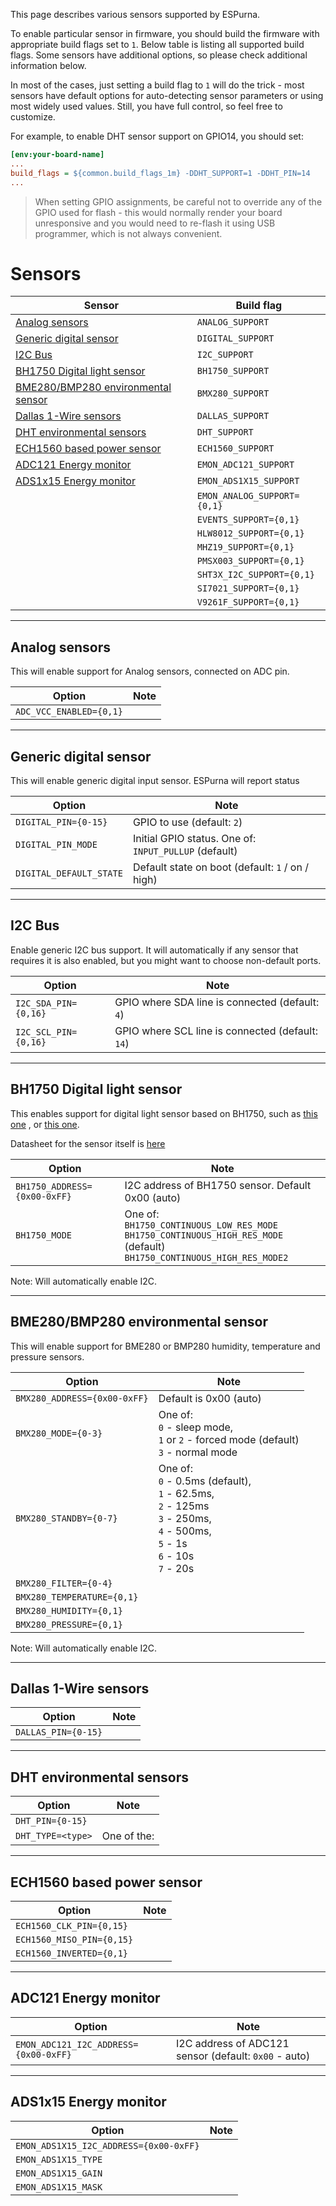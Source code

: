 This page describes various sensors supported by ESPurna. 

To enable particular sensor in firmware, you should build the firmware with appropriate build flags set to `1`. Below table is listing all supported build flags. Some sensors have additional options, so please check additional information below.

In most of the cases, just setting a build flag to `1` will do the trick - most sensors have default options for auto-detecting sensor parameters or using most widely used values. Still, you have full control, so feel free to customize.

For example, to enable DHT sensor support on GPIO14, you should set: 
```ini 
[env:your-board-name]
...
build_flags = ${common.build_flags_1m} -DDHT_SUPPORT=1 -DDHT_PIN=14
...
```

> When setting GPIO assignments, be careful not to override any of the GPIO used for flash - this would normally render your board unresponsive and you would need to re-flash it using USB programmer, which is not always convenient.

# Sensors

| Sensor | Build flag | 
|--- | --- |  
| [Analog sensors](#Analog-sensors) | `ANALOG_SUPPORT` | 
| [Generic digital sensor](#Generic-digital-sensor) | `DIGITAL_SUPPORT` |
| [I2C Bus](#I2C-Bus) | `I2C_SUPPORT` | 
| [BH1750 Digital light sensor](#BH1750-Digital-light-sensor) | `BH1750_SUPPORT` | 
| [BME280/BMP280 environmental sensor](#BME280/BMP280-environmental-sensor) | `BMX280_SUPPORT` | 
| [Dallas 1-Wire sensors](#Dallas-1-Wire-sensors) | `DALLAS_SUPPORT` | 
| [DHT environmental sensors](#DHT-environmental-sensors) | `DHT_SUPPORT` | 
| [ECH1560 based power sensor](#ECH1560-based-power-sensor)| `ECH1560_SUPPORT` | 
| [ADC121 Energy monitor](#ADC121-Energy-monitor) | `EMON_ADC121_SUPPORT` | 
| [ADS1x15 Energy monitor](#ADS1x15-Energy-monitor) | `EMON_ADS1X15_SUPPORT` | 
| | `EMON_ANALOG_SUPPORT={0,1}` || 
|| `EVENTS_SUPPORT={0,1}` | `EVENTS_PIN={0,15}` <br> `EVENTS_PIN_MODE` <br> `EVENTS_INTERRUPT_MODE` | |
|| `HLW8012_SUPPORT={0,1}` | `HLW8012_SEL_PIN={0,15}` <br> `HLW8012_CF1_PIN={0,15}` <Br> `HLW8012_CF_PIN={0,15}` <br> `HLW8012_SEL_CURRENT` <Br> `HLW8012_CURRENT_R` <br> `HLW8012_VOLTAGE_R_UP` <br> `HLW8012_VOLTAGE_R_DOWN` ||
|| `MHZ19_SUPPORT={0,1}` | `MHZ19_TX_PIN={0,15}` | |
|| `PMSX003_SUPPORT={0,1}` | `PMS_RX_PIN={0,15}` <br> `PMS_TX_PIN={0,15}` ||
|| `SHT3X_I2C_SUPPORT={0,1}` | `SHT3X_I2C_ADDRESS` || 
|| `SI7021_SUPPORT={0,1}` | `SI7021_ADDRESS` ||
|| `V9261F_SUPPORT={0,1}` | `V9261F_PIN={0,15}` <br> `V9261F_PIN_INVERSE` ||

---

## Analog sensors

This will enable support for Analog sensors, connected on ADC pin.

| Option | Note | 
| --- | --- | 
| `ADC_VCC_ENABLED={0,1}` | |

---

## Generic digital sensor

This will enable generic digital input sensor. ESPurna will report status

| Option | Note | 
| --- | --- | 
|  `DIGITAL_PIN={0-15}` | GPIO to use (default: `2`) |
| `DIGITAL_PIN_MODE` | Initial GPIO status. One of: <br> `INPUT_PULLUP` (default)|
| `DIGITAL_DEFAULT_STATE` | Default state on boot (default: `1` / on / high) | 

---


## I2C Bus

Enable generic I2C bus support. It will automatically if any sensor that requires it is also enabled, but you might want to choose non-default ports.

| Option | Note | 
| --- | --- | 
| `I2C_SDA_PIN={0,16}` | GPIO where SDA line is connected (default: `4`) |
| `I2C_SCL_PIN={0,16}` | GPIO where SCL line is connected (default: `14`) |

--- 

## BH1750 Digital light sensor

This enables support for digital light sensor based on BH1750, such as [this one](https://www.aliexpress.com/item/Free-shipping-GY-302-BH1750-BH1750FVI-Chip-Light-Intensity-Light-Module/1872367675.html) , or [this one](https://www.ebay.com/itm/BH1750FVI-Digital-Light-intensity-Sensor-Module-For-AVR-Arduino-3V-5V-power-new/400985344400).

Datasheet for the sensor itself is [here](http://www.elechouse.com/elechouse/images/product/Digital%20light%20Sensor/bh1750fvi-e.pdf)

| Option | Note | 
| --- | --- |
| `BH1750_ADDRESS={0x00-0xFF}` | I2C address of BH1750 sensor. Default 0x00 (auto) |
| `BH1750_MODE` | One of: <br> `BH1750_CONTINUOUS_LOW_RES_MODE` <br> `BH1750_CONTINUOUS_HIGH_RES_MODE` (default) <br> `BH1750_CONTINUOUS_HIGH_RES_MODE2`   |

Note: Will automatically enable I2C. 

---

## BME280/BMP280 environmental sensor

This will enable support for BME280 or BMP280 humidity, temperature and pressure sensors.

| Option | Note | 
| --- | --- |
| `BMX280_ADDRESS={0x00-0xFF}` | Default is 0x00 (auto) |
| `BMX280_MODE={0-3}` | One of: <br> `0` - sleep mode, <br> `1` or `2` - forced mode (default) <br> `3` - normal mode |
| `BMX280_STANDBY={0-7}` | One of: <br> `0` - 0.5ms (default), <br> `1` - 62.5ms, <br> `2` - 125ms <br> `3` - 250ms, <br> `4` - 500ms, <br> `5` - 1s <br> `6` - 10s <br> `7` - 20s |
| `BMX280_FILTER={0-4}` ||
| `BMX280_TEMPERATURE={0,1}` ||
| `BMX280_HUMIDITY={0,1}` ||
| `BMX280_PRESSURE={0,1}` || 
 
Note: Will automatically enable I2C. 

---

## Dallas 1-Wire sensors

| Option | Note | 
| --- | --- |
`DALLAS_PIN={0-15}` | | 

---

## DHT environmental sensors

| Option | Note | 
| --- | --- |
| `DHT_PIN={0-15}` ||
| `DHT_TYPE=<type>` | One of the: <br> |

---

## ECH1560 based power sensor

| Option | Note | 
| --- | --- |
| `ECH1560_CLK_PIN={0,15}` ||
| `ECH1560_MISO_PIN={0,15}` ||
| `ECH1560_INVERTED={0,1}` | |

---

## ADC121 Energy monitor

| Option | Note | 
| --- | --- |
| `EMON_ADC121_I2C_ADDRESS={0x00-0xFF}` | I2C address of ADC121 sensor (default: `0x00` - auto) | 

---

## ADS1x15 Energy monitor

| Option | Note | 
| --- | --- |
| `EMON_ADS1X15_I2C_ADDRESS={0x00-0xFF}` ||
| `EMON_ADS1X15_TYPE` ||
| `EMON_ADS1X15_GAIN` ||
| `EMON_ADS1X15_MASK` ||



